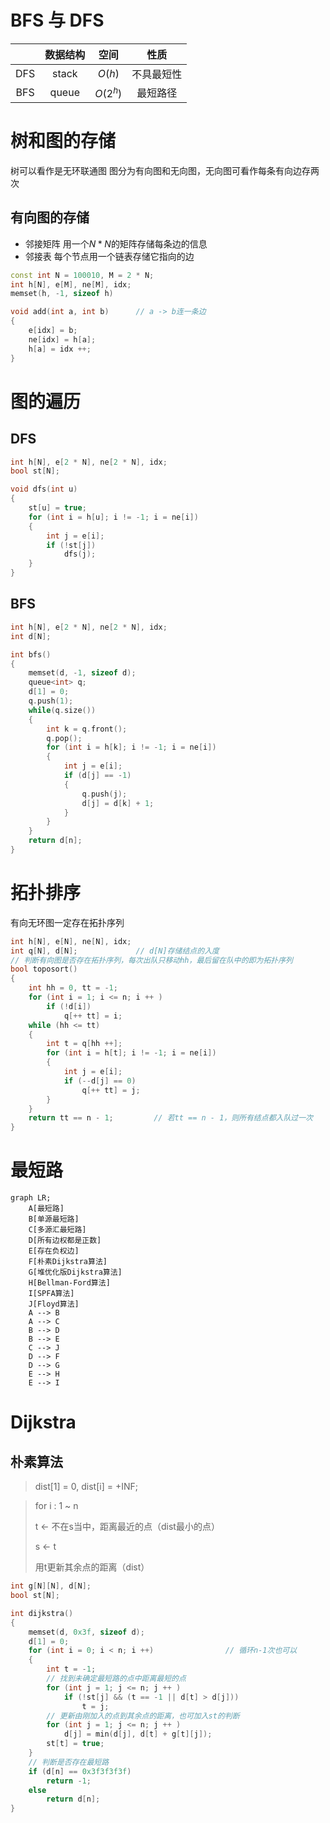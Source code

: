 # BFS 与 DFS
||数据结构 |   空间 |   性质 |
|:--------:|:----------:|:------------:|:--------:|
|DFS|stack |  $O(h)$  |  不具最短性 |
|BFS|queue  | $O(2^h)$ | 最短路径 |

# 树和图的存储
树可以看作是无环联通图
图分为有向图和无向图，无向图可看作每条有向边存两次

## 有向图的存储
- 邻接矩阵
用一个$N*N$的矩阵存储每条边的信息
- 邻接表
每个节点用一个链表存储它指向的边
```C++
const int N = 100010, M = 2 * N;
int h[N], e[M], ne[M], idx;
memset(h, -1, sizeof h)

void add(int a, int b)      // a -> b连一条边
{
    e[idx] = b;
    ne[idx] = h[a];
    h[a] = idx ++; 
}
```

# 图的遍历
## DFS
```C++
int h[N], e[2 * N], ne[2 * N], idx;
bool st[N];

void dfs(int u)
{
    st[u] = true;
    for (int i = h[u]; i != -1; i = ne[i])
    {
        int j = e[i];
        if (!st[j])
            dfs(j);
    }
}
```
## BFS
```C++
int h[N], e[2 * N], ne[2 * N], idx;
int d[N];

int bfs()
{
    memset(d, -1, sizeof d);
    queue<int> q;
    d[1] = 0;
    q.push(1);
    while(q.size())
    {
        int k = q.front();
        q.pop();
        for (int i = h[k]; i != -1; i = ne[i])
        {
            int j = e[i];
            if (d[j] == -1)
            {
                q.push(j);
                d[j] = d[k] + 1;
            }
        }
    }
    return d[n];
}
```
# 拓扑排序
有向无环图一定存在拓扑序列
```C++
int h[N], e[N], ne[N], idx;
int q[N], d[N];             // d[N]存储结点的入度
// 判断有向图是否存在拓扑序列，每次出队只移动hh，最后留在队中的即为拓扑序列
bool toposort()
{
    int hh = 0, tt = -1;
    for (int i = 1; i <= n; i ++ )
        if (!d[i])
            q[++ tt] = i;
    while (hh <= tt)
    {
        int t = q[hh ++];
        for (int i = h[t]; i != -1; i = ne[i])
        {
            int j = e[i];
            if (--d[j] == 0)
                q[++ tt] = j;
        }
    }
    return tt == n - 1;         // 若tt == n - 1，则所有结点都入队过一次
}
```

# 最短路
```mermaid
graph LR;
    A[最短路]
    B[单源最短路]
    C[多源汇最短路]
    D[所有边权都是正数]
    E[存在负权边]
    F[朴素Dijkstra算法]
    G[堆优化版Dijkstra算法]
    H[Bellman-Ford算法]
    I[SPFA算法]
    J[Floyd算法]
    A --> B
    A --> C
    B --> D
    B --> E
    C --> J
    D --> F
    D --> G
    E --> H
    E --> I
```
# Dijkstra
## 朴素算法
> dist[1] = 0, dist[i] = +INF;

> for i : 1 ~ n
>   
> t <- 不在s当中，距离最近的点（dist最小的点）
>   
> s <- t
>   
> 用t更新其余点的距离（dist）

```C++
int g[N][N], d[N];
bool st[N];

int dijkstra()
{
    memset(d, 0x3f, sizeof d);
    d[1] = 0;
    for (int i = 0; i < n; i ++)                // 循环n-1次也可以
    {
        int t = -1;
        // 找到未确定最短路的点中距离最短的点
        for (int j = 1; j <= n; j ++ )         
            if (!st[j] && (t == -1 || d[t] > d[j]))
                t = j;
        // 更新由刚加入的点到其余点的距离，也可加入st的判断
        for (int j = 1; j <= n; j ++ )
            d[j] = min(d[j], d[t] + g[t][j]);
        st[t] = true;
    }
    // 判断是否存在最短路
    if (d[n] == 0x3f3f3f3f)
        return -1;
    else
        return d[n];
}
```